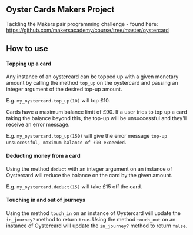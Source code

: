 ## Oyster Cards Makers Project

Tackling the Makers pair programming challenge - found here: https://github.com/makersacademy/course/tree/master/oystercard


## How to use

#### Topping up a card

Any instance of an oystercard can be topped up with a given monetary amount by calling the method `top_up` on the oystercard and passing an integer argument of the desired top-up amount.

E.g. `my_oystercard.top_up(10)` will top £10.

Cards have a maximum balance limit of £90. If a user tries to top up a card taking the balance beyond this, the top-up will be unsuccessful and they'll receive an error message.

E.g. `my_oystercard.top_up(150)` will give the error message `top-up unsuccessful, maximum balance of £90 exceeded`.

#### Deducting money from a card

Using the method `deduct` with an integer argument on an instance of Oystercard will reduce the balance on the card by the given amount.

E.g. `my_oystercard.deduct(15)` will take £15 off the card.

#### Touching in and out of journeys

Using the method `touch_in` on an instance of Oystercard will update the `in_journey?` method to return `true`.
Using the method `touch_out` on an instance of Oystercard will update the `in_journey?` method to return `false`.
